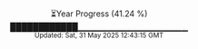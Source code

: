 <p align="center">
⏳Year Progress (41.24 %) <br>
████████████▁▁▁▁▁▁▁▁▁▁▁▁▁▁▁▁▁▁ <br>
<sub>Updated: Sat, 31 May 2025 12:43:15 GMT</sub>
</p>

